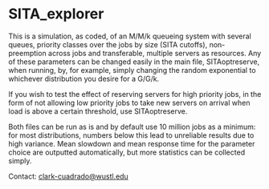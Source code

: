 # SITA_explorer

This is a simulation, as coded, of an M/M/k queueing system with several queues, priority classes over the jobs by size (SITA cutoffs), non-preemption across jobs and transferable, multiple servers as resources. Any of these parameters can be changed easily in the main file, SITAoptreserve, when running, by, for example, simply changing the random exponential to whichever distribution you desire for a G/G/k. 

If you wish to test the effect of reserving servers for high priority jobs, in the form of not allowing low priority jobs to take new servers on arrival when load is above a certain threshold, use SITAoptreserve.

Both files can be run as is and by default use 10 million jobs as a minimum: for most distributions, numbers below this lead to unreliable results due to high variance. Mean slowdown and mean response time for the parameter choice are outputted automatically, but more statistics can be collected simply.

Contact: clark-cuadrado@wustl.edu
